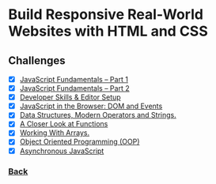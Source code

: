 # Build Responsive Real-World Websites with HTML and CSS

## Challenges

- [x] [JavaScript Fundamentals – Part 1 ](./JavaScript%20Fundamentals%20%E2%80%93%20Part%201/readme.md)
- [x] [JavaScript Fundamentals – Part 2](./JavaScript%20Fundamentals%20%E2%80%93%20Part%202/readme.md)
- [x] [Developer Skills & Editor Setup ](./Developer%20Skills%20%26%20Editor%20Setup/readme.md)
- [x] [JavaScript in the Browser: DOM and Events](./JavaScript%20in%20the%20Browser%20DOM%20and%20Events/readme.md)
- [x] [Data Structures, Modern Operators and Strings.](./Data%20Structures%2C%20Modern%20Operators%20and%20Strings/readme.md)
- [x] [A Closer Look at Functions](./A%20Closer%20Look%20at%20Functions/readme.md)
- [x] [Working With Arrays.](./Working%20With%20Arrays/readme.md)
- [x] [Object Oriented Programming (OOP)](<./Object%20Oriented%20Programming%20(OOP)/README.md>)
- [x] [Asynchronous JavaScript](./Asynchronous%20JavaScript/README.md)

### [Back](../readme.md)
